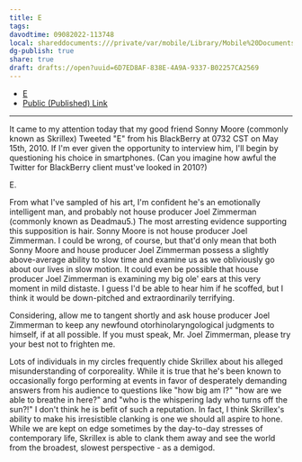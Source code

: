 ```yaml
---
title: E
tags: 
davodtime: 09082022-113748
local: shareddocuments:///private/var/mobile/Library/Mobile%20Documents/iCloud~md~obsidian/Documents/OBSHIDDIAN/drafts/6D7ED8AF-838E-4A9A-9337-B02257CA2569.md
dg-publish: true
share: true
draft: drafts://open?uuid=6D7ED8AF-838E-4A9A-9337-B02257CA2569
---
```


- [E](simplenote://note/20eb2da6-58eb-418b-8bd2-bdf17b55d197)
- [Public (Published) Link](http://simp.ly/publish/kfmsHG)

---

It came to my attention today that my good friend Sonny Moore (commonly known as Skrillex) Tweeted "E" from his BlackBerry at 0732 CST on May 15th, 2010. If I'm ever given the opportunity to interview him, I'll begin by questioning his choice in smartphones. (Can you imagine how awful the Twitter for BlackBerry client must've looked in 2010?)

E.

From what I've sampled of his art, I'm confident he's an emotionally intelligent man, and probably not house producer Joel Zimmerman (commonly known as Deadmau5.) The most arresting evidence supporting this supposition is hair. Sonny Moore is not house producer Joel Zimmerman. I could be wrong, of course, but that'd only mean that both Sonny Moore and house producer Joel Zimmerman possess a slightly above-average ability to slow time and examine us as we obliviously go about our lives in slow motion. It could even be possible that house producer Joel Zimmerman is examining my big ole' ears at this very moment in mild distaste. I guess I'd be able to hear him if he scoffed, but I think it would be down-pitched and extraordinarily terrifying.

Considering, allow me to tangent shortly and ask house producer Joel Zimmerman to keep any newfound otorhinolaryngological judgments to himself, if at all possible. If you must speak, Mr. Joel Zimmerman, please try your best not to frighten me.

Lots of individuals in my circles frequently chide Skrillex about his alleged misunderstanding of corporeality. While it is true that he's been known to occasionally forgo performing at events in favor of desperately demanding answers from his audience to questions like "how big am I?" "how are we able to breathe in here?" and "who is the whispering lady who turns off the sun?!" I don't think he is befit of such a reputation. In fact, I think Skrillex's ability to make his irresistible clanking is one we should all aspire to hone. While we are kept on edge sometimes by the day-to-day stresses of contemporary life, Skrillex is able to clank them away and see the world from the broadest, slowest perspective - as a demigod.